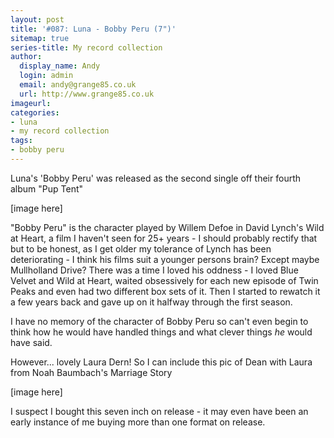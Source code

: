```yaml
---
layout: post
title: '#087: Luna - Bobby Peru (7")'
sitemap: true
series-title: My record collection 
author:
  display_name: Andy
  login: admin
  email: andy@grange85.co.uk
  url: http://www.grange85.co.uk
imageurl:
categories:
- luna
- my record collection
tags:
- bobby peru
---
```

Luna's 'Bobby Peru' was released as the second single off their fourth album "Pup Tent" 

[image here]

"Bobby Peru" is the character played by Willem Defoe in David Lynch's Wild at Heart, a film I haven't seen for 25+ years - I should probably rectify that but to be honest, as I get older my tolerance of Lynch has been deteriorating - I think his films suit a younger persons brain? Except maybe Mullholland Drive? There was a time I loved his oddness - I loved Blue Velvet and Wild at Heart, waited obsessively for each new episode of Twin Peaks and even had two different box sets of it. Then I started to rewatch it a few years back and gave up on it halfway through the first season. 

<!--more-->

I have no memory of the character of Bobby Peru so can't even begin to think how he would have handled things and what clever things _he_ would have said.

However... lovely Laura Dern! So I can include this pic of Dean with Laura from Noah Baumbach's Marriage Story

[image here]

I suspect I bought this seven inch on release - it may even have been an early instance of me buying more than one format on release.


